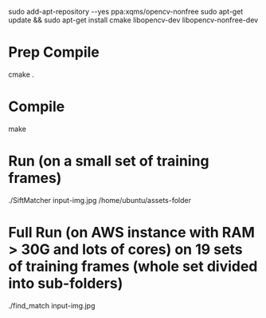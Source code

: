 sudo add-apt-repository --yes ppa:xqms/opencv-nonfree
sudo apt-get update && sudo apt-get install cmake libopencv-dev libopencv-nonfree-dev 


# Prep Compile
cmake .
# Compile
make
# Run (on a small set of training frames)
./SiftMatcher input-img.jpg /home/ubuntu/assets-folder


# Full Run (on AWS instance with RAM > 30G and lots of cores) on 19 sets of training frames (whole set divided into sub-folders)
./find_match input-img.jpg

